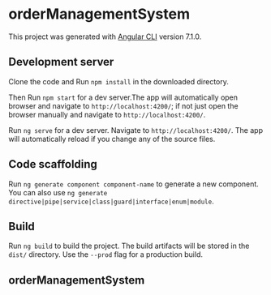 # orderManagementSystem

This project was generated with [Angular CLI](https://github.com/angular/angular-cli) version 7.1.0.

## Development server

Clone the code and Run `npm install` in the downloaded directory.

Then Run `npm start` for a dev server.The app will automatically open browser and navigate to `http://localhost:4200/`;
if not just open the browser manually and navigate to `http://localhost:4200/`.

Run `ng serve` for a dev server. Navigate to `http://localhost:4200/`. The app will automatically reload if you change any of the source files.

## Code scaffolding

Run `ng generate component component-name` to generate a new component. You can also use `ng generate directive|pipe|service|class|guard|interface|enum|module`.

## Build

Run `ng build` to build the project. The build artifacts will be stored in the `dist/` directory. Use the `--prod` flag for a production build.


## orderManagementSystem 
